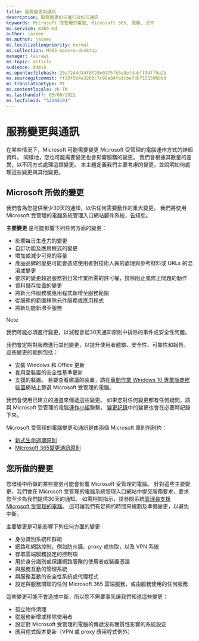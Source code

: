 ```yaml
---
title: 服務變更與通訊
description: 服務變更如何進行及如何通訊
keywords: Microsoft 受管理的電腦, Microsoft 365, 服務, 文件
ms.service: m365-md
author: jaimeo
ms.author: jaimeo
ms.localizationpriority: normal
ms.collection: M365-modern-desktop
manager: laurawi
ms.topic: article
audience: Admin
ms.openlocfilehash: 20af244d14f8f29e0175fb5e8efdabff94ff9a2b
ms.sourcegitcommit: ff20f5b4e3268c7c98a84fb1cbe7db7151596b6d
ms.translationtype: MT
ms.contentlocale: zh-TW
ms.lasthandoff: 05/06/2021
ms.locfileid: "52244101"
---
```

# <a name="service-changes-and-communication"></a>服務變更與通訊

在某些情況下，Microsoft 可能需要變更 Microsoft 受管理的電腦運作方式的詳細資料。 同樣地，您也可能需要變更也會影響服務的變更。 我們會根據其數量的差異，以不同方式處理這類變更。 本主題定義我們主要考慮的變更，並說明如何處理這些變更與其他變更。



## <a name="changes-made-by-microsoft"></a>Microsoft 所做的變更

我們會為您提供至少30天的通知，以供任何需要動作的重大變更。 我們將使用 Microsoft 受管理的電腦系統管理入口網站郵件系統，告知您。

**主要變更** 是可能影響下列任何方面的變更：
- 影響每日生產力的變更
- 自訂功能及應用程式的變更
- 增加或減少可見的容量
- 產品品牌的變更可能會造成使用者對技術人員的處理與參考材料或 URLs 的混淆或變更
- 要求的變更超過服務對日常作業所需的許可權，排除阻止或修正問題的動作
- 資料儲存位置的變更
- 將新元件服務或應用程式新增至服務範圍
- 從服務的範圍移除元件服務或應用程式
- 將新功能新增至服務

> [!NOTE]
> 我們可能必須進行變更，以減輕會從30天通知原則中排除的事件或安全性問題。

我們會定期對服務進行其他變更，以提升使用者體驗、安全性、可靠性和報告。 這些變更的範例包括：

- 安裝 Windows 和 Office 更新
- 套用至裝置的安全性基準更新
- 支援的裝置。 若要查看建議的裝置，請在[車間作業 Windows 10 專業版商務裝置](https://www.microsoft.com/windowsforbusiness/view-all-devices)網站上篩選 Microsoft 受管理的電腦。

我們會使用已建立的通道來傳遞這些變更。 如果您對任何變更都有任何疑問，請與 Microsoft 受管理的電腦[運作小組](../working-with-managed-desktop/admin-support.md)聯繫。 [變更記錄](../change-history-managed-desktop.md)中的變更也會在必要時記錄下來。

Microsoft 受管理的電腦變更和通訊是由兩個 Microsoft 原則所制約：
- [新式生命週期原則](https://support.microsoft.com/help/30881/modern-lifecycle-policy)
- [Microsoft 365變更通訊原則](/office365/admin/manage/message-center)

## <a name="changes-you-make"></a>您所做的變更

您環境中所做的某些變更可能會影響 Microsoft 受管理的電腦。 針對這些主要變更，我們會在 Microsoft 受管理的電腦系統管理入口網站中提交服務要求，要求您至少為我們提供30天的通知。 如需相關指示，請參閱系統[管理員支援 Microsoft 受管理的電腦](../working-with-managed-desktop/admin-support.md)。 這可讓我們有足夠的時間來規劃及準備變更，以避免中斷。

主要變更是可能影響下列任何方面的變更：

- 身分識別系統和群組
- 網路和網路控制，例如防火牆、proxy 或快取，以及 VPN 系統
- 存取雲端服務設定的控制項
- 用於身分識別或保護網路服務的使用者或裝置憑證
- 與服務互動的管理系統
- 與服務互動的安全性系統或代理程式
- 設定與服務關聯的任何 Microsoft 365 雲端服務，或由服務使用的任何服務

這些變更可能不會造成中斷，所以您不需要事先讓我們知道這些變更：

- 孤立物件清理
- 從服務新增或移除使用者
- 設定對 Microsoft 受管理的電腦的傳遞沒有實質性影響的系統設定
- 應用程式版本更新（VPN 或 proxy 應用程式例外）